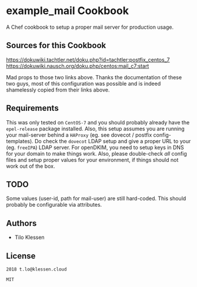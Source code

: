 # example_mail Cookbook

A Chef cookbook to setup a proper mail server for production usage.

## Sources for this Cookbook
https://dokuwiki.tachtler.net/doku.php?id=tachtler:postfix_centos_7
https://dokuwiki.nausch.org/doku.php/centos:mail_c7:start

Mad props to those two links above. Thanks the documentation of these two guys, most of this configuration was possible and is indeed shamelessly copied from their links above.

## Requirements

This was only tested on `CentOS-7` and you should probably already have the `epel-release` package installed.
Also, this setup assumes you are running your mail-server behind a `HAProxy` (eg. see dovecot / postfix config-templates).
Do check the `dovecot` LDAP setup and give a proper URL to your (eg. `freeIPA`) LDAP server.
For openDKIM, you need to setup keys in DNS for your domain to make things work.
Also, please double-check *all* config files and setup proper values for your environment, if things should not work out of the box.

## TODO
Some values (user-id, path for mail-user) are still hard-coded. This should probably be configurable via attributes.

## Authors

 - Tilo Klessen

 ## License

```text
2018 t.lo@klessen.cloud

MIT
```
